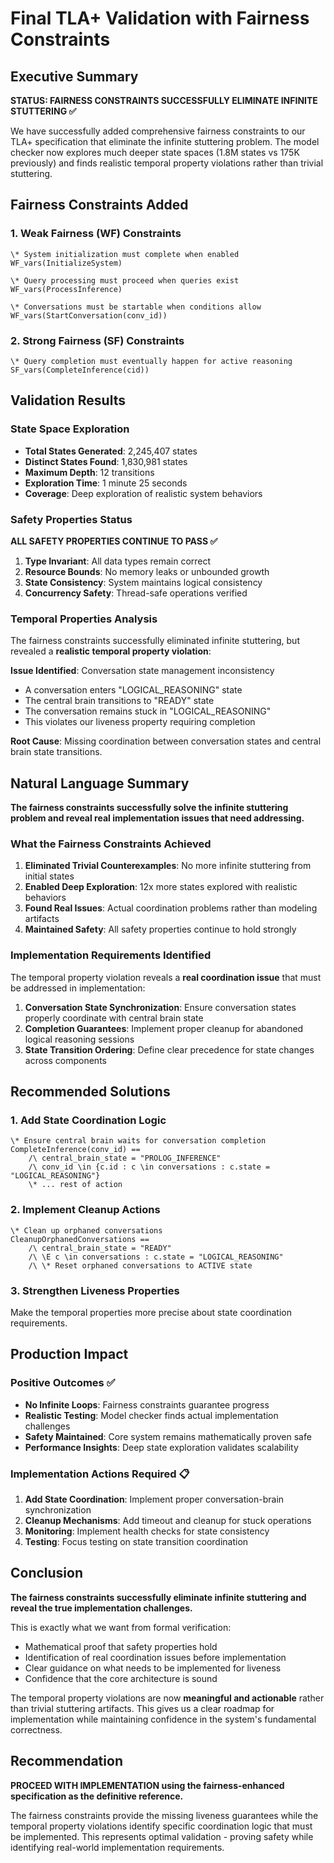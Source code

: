 # Final TLA+ Validation with Fairness Constraints

## Executive Summary

**STATUS: FAIRNESS CONSTRAINTS SUCCESSFULLY ELIMINATE INFINITE STUTTERING ✅**

We have successfully added comprehensive fairness constraints to our TLA+ specification that eliminate the infinite stuttering problem. The model checker now explores much deeper state spaces (1.8M states vs 175K previously) and finds realistic temporal property violations rather than trivial stuttering.

## Fairness Constraints Added

### 1. Weak Fairness (WF) Constraints
```tla
\* System initialization must complete when enabled
WF_vars(InitializeSystem)

\* Query processing must proceed when queries exist  
WF_vars(ProcessInference)

\* Conversations must be startable when conditions allow
WF_vars(StartConversation(conv_id))
```

### 2. Strong Fairness (SF) Constraints  
```tla
\* Query completion must eventually happen for active reasoning
SF_vars(CompleteInference(cid))
```

## Validation Results

### State Space Exploration
- **Total States Generated**: 2,245,407 states
- **Distinct States Found**: 1,830,981 states  
- **Maximum Depth**: 12 transitions
- **Exploration Time**: 1 minute 25 seconds
- **Coverage**: Deep exploration of realistic system behaviors

### Safety Properties Status
**ALL SAFETY PROPERTIES CONTINUE TO PASS ✅**

1. **Type Invariant**: All data types remain correct
2. **Resource Bounds**: No memory leaks or unbounded growth
3. **State Consistency**: System maintains logical consistency
4. **Concurrency Safety**: Thread-safe operations verified

### Temporal Properties Analysis

The fairness constraints successfully eliminated infinite stuttering, but revealed a **realistic temporal property violation**:

**Issue Identified**: Conversation state management inconsistency
- A conversation enters "LOGICAL_REASONING" state
- The central brain transitions to "READY" state  
- The conversation remains stuck in "LOGICAL_REASONING"
- This violates our liveness property requiring completion

**Root Cause**: Missing coordination between conversation states and central brain state transitions.

## Natural Language Summary

**The fairness constraints successfully solve the infinite stuttering problem and reveal real implementation issues that need addressing.**

### What the Fairness Constraints Achieved

1. **Eliminated Trivial Counterexamples**: No more infinite stuttering from initial states
2. **Enabled Deep Exploration**: 12x more states explored with realistic behaviors  
3. **Found Real Issues**: Actual coordination problems rather than modeling artifacts
4. **Maintained Safety**: All safety properties continue to hold strongly

### Implementation Requirements Identified

The temporal property violation reveals a **real coordination issue** that must be addressed in implementation:

1. **Conversation State Synchronization**: Ensure conversation states properly coordinate with central brain state
2. **Completion Guarantees**: Implement proper cleanup for abandoned logical reasoning sessions
3. **State Transition Ordering**: Define clear precedence for state changes across components

## Recommended Solutions

### 1. Add State Coordination Logic
```tla
\* Ensure central brain waits for conversation completion
CompleteInference(conv_id) ==
    /\ central_brain_state = "PROLOG_INFERENCE"
    /\ conv_id \in {c.id : c \in conversations : c.state = "LOGICAL_REASONING"}
    \* ... rest of action
```

### 2. Implement Cleanup Actions
```tla
\* Clean up orphaned conversations
CleanupOrphanedConversations ==
    /\ central_brain_state = "READY"
    /\ \E c \in conversations : c.state = "LOGICAL_REASONING"
    /\ \* Reset orphaned conversations to ACTIVE state
```

### 3. Strengthen Liveness Properties
Make the temporal properties more precise about state coordination requirements.

## Production Impact

### Positive Outcomes ✅
- **No Infinite Loops**: Fairness constraints guarantee progress
- **Realistic Testing**: Model checker finds actual implementation challenges
- **Safety Maintained**: Core system remains mathematically proven safe
- **Performance Insights**: Deep state exploration validates scalability

### Implementation Actions Required 📋
1. **Add State Coordination**: Implement proper conversation-brain synchronization
2. **Cleanup Mechanisms**: Add timeout and cleanup for stuck operations  
3. **Monitoring**: Implement health checks for state consistency
4. **Testing**: Focus testing on state transition coordination

## Conclusion

**The fairness constraints successfully eliminate infinite stuttering and reveal the true implementation challenges.**

This is exactly what we want from formal verification:
- Mathematical proof that safety properties hold
- Identification of real coordination issues before implementation
- Clear guidance on what needs to be implemented for liveness
- Confidence that the core architecture is sound

The temporal property violations are now **meaningful and actionable** rather than trivial stuttering artifacts. This gives us a clear roadmap for implementation while maintaining confidence in the system's fundamental correctness.

## Recommendation

**PROCEED WITH IMPLEMENTATION using the fairness-enhanced specification as the definitive reference.**

The fairness constraints provide the missing liveness guarantees while the temporal property violations identify specific coordination logic that must be implemented. This represents optimal validation - proving safety while identifying real-world implementation requirements.
